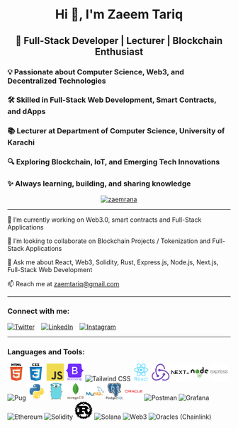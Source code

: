 <h1 align="center">Hi 👋, I'm Zaeem Tariq</h1>
<h2 align="center">🚀 Full-Stack Developer | Lecturer | Blockchain Enthusiast </h2>
<h3>💡 Passionate about Computer Science, Web3, and Decentralized Technologies </h3>
<h3>🛠️ Skilled in Full-Stack Web Development, Smart Contracts, and dApps</h3>
<h3>📚 Lecturer at Department of Computer Science, University of Karachi</h3>
<h3>🔍 Exploring Blockchain, IoT, and Emerging Tech Innovations</h3>
<h3>✨ Always learning, building, and sharing knowledge</h3>

<p align="center">
  <a href="https://twitter.com/zaemrana" target="_blank">
    <img src="https://img.shields.io/twitter/follow/zaemrana?logo=twitter&style=for-the-badge" alt="zaemrana" />
  </a>
</p>

---

🔭 I’m currently working on Web3.0, smart contracts and Full-Stack Applications

👯 I’m looking to collaborate on Blockchain Projects / Tokenization and Full-Stack Applications

💬 Ask me about React, Web3, Solidity, Rust, Express.js, Node.js, Next.js, Full-Stack Web Development

📫 Reach me at zaemtariq@gmail.com

---

<h3 align="left">Connect with me:</h3>
<p align="left" style="display:flex">
  <a href="https://twitter.com/zaemrana" target="_blank" style="margin-right: 15px;">
    <img src="https://raw.githubusercontent.com/rahuldkjain/github-profile-readme-generator/master/src/images/icons/Social/twitter.svg" alt="Twitter" width="30" height="30" />
  </a>
  <a href="https://www.linkedin.com/in/zaemtariq/" target="_blank" style="margin-right: 15px;">
    <img src="https://raw.githubusercontent.com/rahuldkjain/github-profile-readme-generator/master/src/images/icons/Social/linked-in-alt.svg" alt="LinkedIn" width="30" height="30" />
  </a>
  <a href="https://www.instagram.com/zaem_rana" target="_blank" style="margin-right: 15px;">
    <img src="https://raw.githubusercontent.com/rahuldkjain/github-profile-readme-generator/master/src/images/icons/Social/instagram.svg" alt="Instagram" width="30" height="30" />
  </a>
</p>


---

<h3 align="left">Languages and Tools:</h3>
<p align="left">
  <!-- Web Dev -->
  <img src="https://raw.githubusercontent.com/devicons/devicon/master/icons/html5/html5-original-wordmark.svg" alt="HTML5" width="40" height="40"/>
  <img src="https://raw.githubusercontent.com/devicons/devicon/master/icons/css3/css3-original-wordmark.svg" alt="CSS3" width="40" height="40"/>
  <img src="https://raw.githubusercontent.com/devicons/devicon/master/icons/javascript/javascript-original.svg" alt="JavaScript" width="40" height="40"/>
  <img src="https://raw.githubusercontent.com/devicons/devicon/master/icons/bootstrap/bootstrap-plain-wordmark.svg" alt="Bootstrap" width="40" height="40"/>
  <img src="https://www.vectorlogo.zone/logos/tailwindcss/tailwindcss-icon.svg" alt="Tailwind CSS" width="40" height="40"/>
  <img src="https://raw.githubusercontent.com/devicons/devicon/master/icons/react/react-original-wordmark.svg" alt="React" width="40" height="40"/>
  <img src="https://raw.githubusercontent.com/devicons/devicon/master/icons/redux/redux-original.svg" alt="Redux" width="40" height="40"/>
  <img src="https://raw.githubusercontent.com/devicons/devicon/master/icons/nextjs/nextjs-original-wordmark.svg" alt="Next.js" width="40" height="40"/>

  <!-- Backend -->
  <img src="https://raw.githubusercontent.com/devicons/devicon/master/icons/nodejs/nodejs-original-wordmark.svg" alt="Node.js" width="40" height="40"/>
  <img src="https://raw.githubusercontent.com/devicons/devicon/master/icons/express/express-original-wordmark.svg" alt="Express.js" width="40" height="40"/>
  <img src="https://cdn.worldvectorlogo.com/logos/pug.svg" alt="Pug" width="40" height="40"/>
  <img src="https://raw.githubusercontent.com/devicons/devicon/master/icons/python/python-original.svg" alt="Python" width="40" height="40"/>
  <img src="https://raw.githubusercontent.com/devicons/devicon/master/icons/go/go-original.svg" alt="Golang" width="40" height="40"/>

  <!-- Databases -->
  <img src="https://raw.githubusercontent.com/devicons/devicon/master/icons/mongodb/mongodb-original-wordmark.svg" alt="MongoDB" width="40" height="40"/>
  <img src="https://raw.githubusercontent.com/devicons/devicon/master/icons/mysql/mysql-original-wordmark.svg" alt="MySQL" width="40" height="40"/>
  <img src="https://raw.githubusercontent.com/devicons/devicon/master/icons/postgresql/postgresql-original-wordmark.svg" alt="PostgreSQL" width="40" height="40"/>
  <img src="https://raw.githubusercontent.com/devicons/devicon/master/icons/oracle/oracle-original.svg" alt="Oracle" width="40" height="40"/>

  <!-- Tools -->
  <img src="https://www.vectorlogo.zone/logos/getpostman/getpostman-icon.svg" alt="Postman" width="40" height="40"/>
  <img src="https://www.vectorlogo.zone/logos/grafana/grafana-icon.svg" alt="Grafana" width="40" height="40"/>

  <!-- Blockchain -->
  <img src="https://cryptologos.cc/logos/ethereum-eth-logo.svg?v=029" alt="Ethereum" width="40" height="40"/>
  <img src="https://cdn.jsdelivr.net/gh/devicons/devicon/icons/solidity/solidity-original.svg" alt="Solidity" width="40" height="40"/>
  <img src="https://raw.githubusercontent.com/devicons/devicon/master/icons/rust/rust-plain.svg" alt="Rust" width="40" height="40"/>
  <img src="https://cryptologos.cc/logos/solana-sol-logo.svg?v=029" alt="Solana" width="40" height="40"/>
  <img src="https://upload.wikimedia.org/wikipedia/commons/8/8a/Web3_logo.svg" alt="Web3" width="40" height="40"/>
  <img src="https://seeklogo.com/images/C/chainlink-logo-5A3DFDA284-seeklogo.com.png" alt="Oracles (Chainlink)" width="40" height="40"/>
</p>

